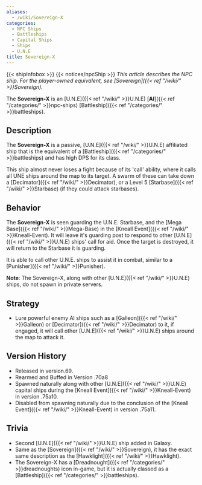 ```yaml
---
aliases:
  - /wiki/Sovereign-X
categories:
  - NPC Ships
  - Battleships
  - Capital Ships
  - Ships
  - U.N.E
title: Sovereign-X
---
```


{{< shipInfobox >}} {{< notices/npcShip >}} _This article describes the NPC ship. For the player-owned equivalent, see [Sovereign]({{< ref "/wiki/" >}}Sovereign)._

The **Sovereign-X** is an [U.N.E]({{< ref "/wiki/" >}}U.N.E) [**AI**]({{< ref "/categories/" >}}npc-ships) [Battleship]({{< ref "/categories/" >}}battleships).

## Description

The **Sovereign-X** is a passive, [U.N.E]({{< ref "/wiki/" >}}U.N.E) affiliated ship that is the equivalent of a [Battleship]({{< ref "/categories/" >}}battleships) and has high DPS for its class.

This ship almost never loses a fight because of its 'call' ability, where it calls all UNE ships around the map to its target. A swarm of these can take down a [Decimator]({{< ref "/wiki/" >}}Decimator), or a Level 5 [Starbase]({{< ref "/wiki/" >}}Starbase) (if they could attack starbases).

## Behavior

The **Sovereign-X** is seen guarding the U.N.E. Starbase, and the [Mega Base]({{< ref "/wiki/" >}}Mega-Base) in the [Kneall Event]({{< ref "/wiki/" >}}Kneall-Event). It will leave it's guarding post to respond to other [U.N.E]({{< ref "/wiki/" >}}U.N.E) ships' call for aid. Once the target is destroyed, it will return to the Starbase it is guarding.

It is able to call other U.N.E. ships to assist it in combat, similar to a [Punisher]({{< ref "/wiki/" >}}Punisher).

**Note**: The Sovereign-X, along with other [U.N.E]({{< ref "/wiki/" >}}U.N.E) ships, do not spawn in private servers.

## Strategy

- Lure powerful enemy AI ships such as a [Galleon]({{< ref "/wiki/" >}}Galleon) or [Decimator]({{< ref "/wiki/" >}}Decimator) to it, if engaged, it will call other [U.N.E]({{< ref "/wiki/" >}}U.N.E) ships around the map to attack it.

## Version History

- Released in version.69.
- Rearmed and Buffed in Version .70a8
- Spawned naturally along with other [U.N.E]({{< ref "/wiki/" >}}U.N.E) capital ships during the [Kneall Event]({{< ref "/wiki/" >}}Kneall-Event) in version .75a10.
- Disabled from spawning naturally due to the conclusion of the [Kneall Event]({{< ref "/wiki/" >}}Kneall-Event) in version .75a11.

## Trivia

- Second [U.N.E]({{< ref "/wiki/" >}}U.N.E) ship added in Galaxy.
- Same as the [Sovereign]({{< ref "/wiki/" >}}Sovereign), it has the exact same description as the [Hawklight]({{< ref "/wiki/" >}}Hawklight).
- The Sovereign-X has a [Dreadnought]({{< ref "/categories/" >}}dreadnoughts) icon in-game, but it is actually classed as a [Battleship]({{< ref "/categories/" >}}battleships).
